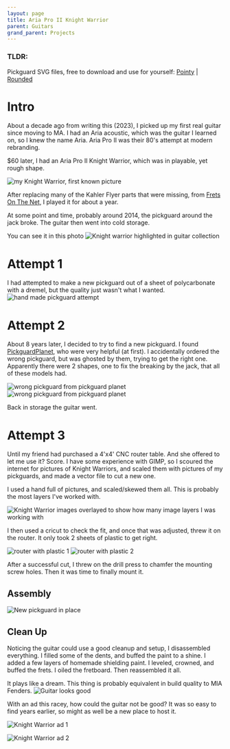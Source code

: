 ```yaml
---
layout: page
title: Aria Pro II Knight Warrior
parent: Guitars
grand_parent: Projects
---
```


### TLDR:
Pickguard SVG files, free to download and use for yourself:
[Pointy](/assets/img/guitars/KW/apii_kw_pg_pointy.svg)  |
[Rounded](/assets/img/guitars/KW/apii_kw_pg_pointy.svg)

# Intro
About a decade ago from writing this (2023), I picked up my first real guitar since moving to MA.
I had an Aria acoustic, which was the guitar I learned on, so I knew the name Aria.
Aria Pro II was their 80's attempt at modern rebranding.

\$60 later, I had an Aria Pro II Knight Warrior, which was in playable, yet rough shape.


![my Knight Warrior, first known picture](/assets/img/guitars/KW/kw_old1.jpg)

After replacing many of the Kahler Flyer parts that were missing, from [Frets On The Net](https://fretsonthenet.com/), I played it for about a year.

At some point and time, probably around 2014, the pickguard around the jack broke. The guitar then went into cold storage.

You can see it in this photo
![Knight warrior highlighted in guitar collection](/assets/img/guitars/KW/guitar_spread_kw.jpg)

# Attempt 1
I had attempted to make a new pickguard out of a sheet of polycarbonate with a dremel, but the quality just wasn't what I wanted.
![hand made pickguard attempt](/assets/img/guitars/KW/kw_pg_handmade.jpg)

# Attempt 2
About 8 years later, I decided to try to find a new pickguard. I found [PickguardPlanet](pickguardplanet.com), who were very helpful (at first).
I accidentally ordered the wrong pickguard, but was ghosted by them, trying to get the right one. Apparently there were 2 shapes,
one to fix the breaking by the jack, that all of these models had.

![wrong pickguard from pickguard planet](/assets/img/guitars/KW/kw_pg_ordered.jpg)
![wrong pickguard from pickguard planet](/assets/img/guitars/KW/kw_pg_mismatch.png)

Back in storage the guitar went.

# Attempt 3

Until my friend had purchased a 4'x4' CNC router table. And she offered to let me use it? Score.
I have some experience with GIMP, so I scoured the internet for pictures of Knight Warriors, 
and scaled them with pictures of my pickguards, and made a vector file to cut a new one.

I used a hand full of pictures, and scaled/skewed them all. This is probably the most layers I've worked with.

![Knight Warrior images overlayed to show how many image layers I was working with](/assets/img/guitars/KW/KW_design.png)

I then used a cricut to check the fit, and once that was adjusted, threw it on the router. It only took 2 sheets of plastic to get right.

![router with plastic 1](/assets/img/guitars/KW/kw_pg_router1.jpg)
![router with plastic 2](/assets/img/guitars/KW/kw_pg_router2.jpg)

After a successful cut, I threw on the drill press to chamfer the mounting screw holes. Then it was time to finally mount it.

## Assembly

![New pickguard in place](/assets/img/guitars/KW/kw_new1.jpg)

## Clean Up
Noticing the guitar could use a good cleanup and setup, I disassembled everything. I filled some of the dents, and buffed the paint to a shine. 
I added a few layers of homemade shielding paint. I leveled, crowned, and buffed the frets. I oiled the fretboard. Then reassembled it all.

It plays like a dream. This thing is probably equivalent in build quality to MIA Fenders.
![Guitar looks good](/assets/img/guitars/KW/kw_final.jpg)

With an ad this racey, how could the guitar not be good? It was so easy to find years earlier, so might as well be a new place to host it.

![Knight Warrior ad 1](/assets/img/guitars/KW/kw_ad1.jpeg)

![Knight Warrior ad 2](/assets/img/guitars/KW/kw_ad2.jpeg)
